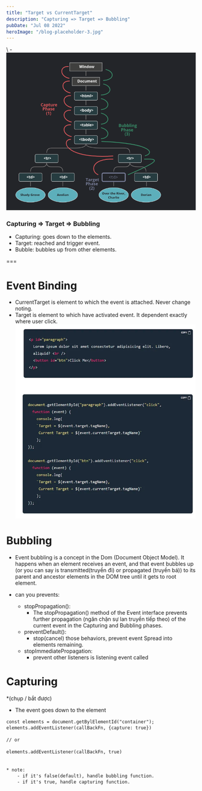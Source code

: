 ```yaml
---
title: "Target vs CurrentTarget"
description: "Capturing => Target => Bubbling"
pubDate: "Jul 08 2022"
heroImage: "/blog-placeholder-3.jpg"
---
```


\ - ![Alt text](image.png)

### Capturing => Target => Bubbling

- Capturing: goes down to the elements.
- Target: reached and trigger event.
- Bubble: bubbles up from other elements.

===

# Event Binding

- CurrentTarget is element to which the event is attached. Never change noting.
- Target is element to which have activated event. It dependent exactly where user click.
  ![Alt text](event-binding.png)

# Bubbling

- Event bubbling is a concept in the Dom (Document Object Model).
  It happens when an element receives an event, and that event bubbles up
  (or you can say is transmitted(truyền đi) or propagated (truyền bá)) to
  its parent and ancestor elements in the DOM tree until it gets to root element.

- can you prevents:

  - stopPropagation():
    - The stopPropagation() method of the Event interface
      prevents further propagation (ngăn chặn sự lan truyền tiếp theo) of
      the current event in the Capturing and Bubbling phases.
  - preventDefault():
    - stop(cancel) those behaviors, prevent event Spread into elements remaining.
  - stopImmediatePropagation:
    - prevent other listeners is listening event called

# Capturing

\*(chụp / bắt được)

- The event goes down to the element

```
const elements = document.getBylElementId("container");
elements.addEventListener(callBackFn, {capture: true})

// or

elements.addEventListener(callBackFn, true)


* note:
    - if it's false(default), handle bubbling function.
    - if it's true, handle capturing function.
```
